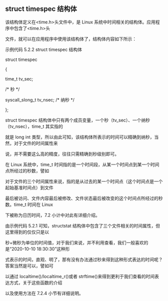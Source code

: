 ## struct timespec 结构体

该结构体定义在<time.h>头文件中，是 Linux 系统中时间相关的结构体。应用程序中包含了<time.h>头

文件，就可以在应用程序中使用该结构体了，结构体内容如下所示：

示例代码 5.2.2 struct timespec 结构体


struct timespec

{

time\_t tv\_sec;

/\* 秒 \*/

syscall\_slong\_t tv\_nsec; /\* 纳秒 \*/

};


struct timespec 结构体中只有两个成员变量，一个秒（tv\_sec）、一个纳秒（tv\_nsec），time\_t 其实指的

就是 long int 类型，所以由此可知，该结构体所表示的时间可以精确到纳秒，当然，对于文件的时间属性来

说，并不需要这么高的精度，往往只需精确到秒级别即可。

在 Linux 系统中，time\_t 时间指的是一个时间段，从某一个时间点到某一个时间点所经过的秒数，譬如

对于文件的三个时间属性来说，指的是从过去的某一个时间点（这个时间点是一个起始基准时间点）到文件

最后被访问、文件内容最后被修改、文件状态最后被改变的这个时间点所经过的秒数。time\_t 时间在 Linux

下被称为日历时间，7.2 小计中对此有详细介绍。

由示例代码 5.2.1 可知，structstat 结构体中包含了三个文件相关的时间属性，但这里得到的仅仅只是以

秒+微秒为单位的时间值，对于我们来说，并不利用查看，我们一般喜欢的是“2020-10-10 18:30:30”这种形

式表示的时间，直观、明了，那有没有办法通过秒来得到这种形式表达的时间呢？答案当然是可以，譬如可

以通过 localtime()/localtime\_r()或者 strftime()来得到更利于我们查看的时间表达方式，关于这些函数的介绍

以及使用方法在 7.2.4 小节有详细说明。
